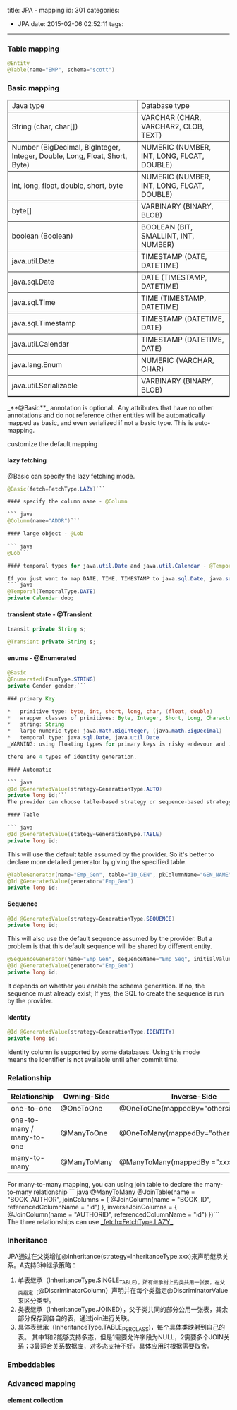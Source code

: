 title: JPA - mapping
id: 301
categories:
  - JPA
date: 2015-02-06 02:52:11
tags:
---

### Table mapping

``` java
@Entity
@Table(name="EMP", schema="scott")
```

### Basic mapping

<table border="1" cellspacing="0" cellpadding="0">
<tbody>
<tr>
<td>Java type</td>
<td>Database type</td>
</tr>
<tr>
<td>String (char, char[])</td>
<td>VARCHAR (CHAR, VARCHAR2, CLOB, TEXT)</td>
</tr>
<tr>
<td>Number (BigDecimal, BigInteger, Integer, Double, Long, Float, Short, Byte)</td>
<td>NUMERIC (NUMBER, INT, LONG, FLOAT, DOUBLE)</td>
</tr>
<tr>
<td>int, long, float, double, short, byte</td>
<td>NUMERIC (NUMBER, INT, LONG, FLOAT, DOUBLE)</td>
</tr>
<tr>
<td>byte[]</td>
<td>VARBINARY (BINARY, BLOB)</td>
</tr>
<tr>
<td>boolean (Boolean)</td>
<td>BOOLEAN (BIT, SMALLINT, INT, NUMBER)</td>
</tr>
<tr>
<td>java.util.Date</td>
<td>TIMESTAMP (DATE, DATETIME)</td>
</tr>
<tr>
<td>java.sql.Date</td>
<td>DATE (TIMESTAMP, DATETIME)</td>
</tr>
<tr>
<td>java.sql.Time</td>
<td>TIME (TIMESTAMP, DATETIME)</td>
</tr>
<tr>
<td>java.sql.Timestamp</td>
<td>TIMESTAMP (DATETIME, DATE)</td>
</tr>
<tr>
<td>java.util.Calendar</td>
<td>TIMESTAMP (DATETIME, DATE)</td>
</tr>
<tr>
<td>java.lang.Enum</td>
<td>NUMERIC (VARCHAR, CHAR)</td>
</tr>
<tr>
<td>java.util.Serializable</td>
<td>VARBINARY (BINARY, BLOB)</td>
</tr>
</tbody>
</table>
_**@Basic**_ annotation is optional.  Any attributes that have no other annotations and do not reference other entities will be automatically mapped as basic, and even serialized if not a basic type. This is auto-mapping.

customize the default mapping

#### lazy fetching

@Basic can specify the lazy fetching mode.
``` java
@Basic(fetch=FetchType.LAZY)```

#### specify the column name - @Column

``` java
@Column(name="ADDR")```

#### large object - @Lob

``` java
@Lob```

#### temporal types for java.util.Date and java.util.Calendar - @Temporal

If you just want to map DATE, TIME, TIMESTAMP to java.sql.Date, java.sql.Time, java.sql.Timestamp, the basic mapping is just OK.
``` java
@Temporal(TemporalType.DATE)
private Calendar dob;
```

#### transient state - @Transient

``` java
transit private String s;

@Transient private String s;
```

#### enums - @Enumerated

``` java
@Basic
@Enumerated(EnumType.STRING)
private Gender gender;```

### primary Key

*   primitive type: byte, int, short, long, char, (float, double)
*   wrapper classes of primitives: Byte, Integer, Short, Long, Character, (Float, Double)
*   string: String
*   large numeric type: java.math.BigInteger, (java.math.BigDecimal)
*   temporal type: java.sql.Date, java.util.Date
_WARNING: using floating types for primary keys is risky endevour and is not recommended._

there are 4 types of identity generation.

#### Automatic

``` java
@Id @GeneratedValue(strategy=GenerationType.AUTO)
private long id;```
The provider can choose table-based strategy or sequence-based strategy. This strategy may need schema generation and is a choice for development or prototyping. It's not recommended for other cases. You should always specify the other three strategies.

#### Table

``` java
@Id @GeneratedValue(stategy=GenerationType.TABLE)
private long id;
```
This will use the default table assumed by the provider. So it's better to declare more detailed generator by giving the specified table.
``` java
@TableGenerator(name="Emp_Gen", table="ID_GEN", pkColumnName="GEN_NAME", valueColumnName="GEN_VAL", pkColumnValue="Emp_Gen", initialValue=1000, allocationSize=100000)
@Id @GeneratedValue(generator="Emp_Gen")
private long id;
```

#### Sequence

``` java
@Id @GeneratedValue(strategy=GenerationType.SEQUENCE)
private long id;
```
This will also use the default sequence assumed by the provider. But a problem is that this default sequence will be shared by different entity.
``` java
@SequenceGenerator(name="Emp_Gen", sequenceName="Emp_Seq", initialValue=1, allocationSize=10000)
@Id @GeneratedValue(generator="Emp_Gen")
private long id;
```
It depends on whether you enable the schema generation. If no, the sequence must already exist; If yes, the SQL to create the sequence is run by the provider.

#### Identity

``` java
@Id @GeneratedValue(strategy=GenerationType.IDENTITY)
private long id;
```
Identity column is supported by some databases. Using this mode means the identifier is not available until after commit time.

### Relationship

<table border="2" frame="hsides" rules="groups" cellspacing="0" cellpadding="6">
<thead>
<tr>
<th class="left" scope="col">Relationship</th>
<th class="left" scope="col">Owning-Side</th>
<th class="left" scope="col">Inverse-Side</th>
</tr>
</thead>
<tbody>
<tr>
<td class="left">one-to-one</td>
<td class="left">@OneToOne</td>
<td class="left">@OneToOne(mappedBy="othersideName")</td>
</tr>
<tr>
<td class="left">one-to-many / many-to-one</td>
<td class="left">@ManyToOne</td>
<td class="left">@OneToMany(mappedBy="othersideName")</td>
</tr>
<tr>
<td class="left">many-to-many</td>
<td class="left">@ManyToMany</td>
<td class="left">@ManyToMany(mappedBy ="xxx")</td>
</tr>
</tbody>
</table>
For many-to-many mapping, you can using join table to declare the many-to-many relationship
``` java
@ManyToMany
@JoinTable(name = "BOOK_AUTHOR", 
joinColumns = { @JoinColumn(name = "BOOK_ID", referencedColumnName = "id") }, 
inverseJoinColumns = { @JoinColumn(name = "AUTHORID", referencedColumnName = "id") })```
The three relationships can use <span style="text-decoration: underline;">_fetch=FetchType.LAZY_</span>.

### Inheritance

JPA通过在父类增加@Inheritance(strategy=InheritanceType.xxx)来声明继承关系。A支持3种继承策略：

1.  单表继承（InheritanceType.SINGLE<sub>TABLE），所有继承树上的类共用一张表，在父类指定（</sub>@DiscriminatorColumn）声明并在每个类指定@DiscriminatorValue来区分类型。
2.  类表继承（InheritanceType.JOINED），父子类共同的部分公用一张表，其余部分保存到各自的表，通过join进行关联。
3.  具体表继承（InheritanceType.TABLE<sub>PER</sub><sub>CLASS</sub>)，每个具体类映射到自己的表。
其中1和2能够支持多态，但是1需要允许字段为NULL，2需要多个JOIN关系；3最适合关系数据库，对多态支持不好。具体应用时根据需要取舍。

### Embeddables

### Advanced mapping

#### element collection